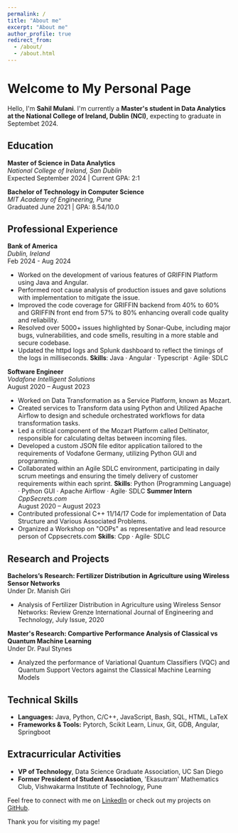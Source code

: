 ```yaml
---
permalink: /
title: "About me"
excerpt: "About me"
author_profile: true
redirect_from: 
  - /about/
  - /about.html
---
```


# Welcome to My Personal Page

Hello, I'm **Sahil Mulani**. I'm currently a **Master's student in Data Analytics at the National College of Ireland, Dublin (NCI)**, expecting to graduate in Septembet 2024. 

## Education

**Master of Science in Data Analytics**  
  *National College of Ireland, San Dublin*  
  Expected September 2024 | Current GPA: 2:1

**Bachelor of Technology in Computer Science**  
  *MIT Academy of Engineering, Pune*  
  Graduated June 2021 | GPA: 8.54/10.0

## Professional Experience

**Bank of America**  
  *Dublin, Ireland*  
  Feb 2024 - Aug 2024  
- Worked on the development of various features of GRIFFIN Platform using Java and Angular.  
- Performed root cause analysis of production issues and gave solutions with implementation to mitigate the issue. 
- Improved the code coverage for GRIFFIN backend from 40% to 60% and GRIFFIN front end from 57% to 80% 
enhancing overall code quality and reliability. 
- Resolved over 5000+ issues highlighted by Sonar-Qube, including major bugs, vulnerabilities, and code smells, 
resulting in a more stable and secure codebase. 
- Updated the httpd logs and Splunk dashboard to reflect the timings of the logs in milliseconds. 
**Skills**: Java · Angular · Typescript · Agile· SDLC 

**Software Engineer**  
  *Vodafone Intelligent Solutions*  
  August 2020 – August 2023  
- Worked on Data Transformation as a Service Platform, known as Mozart. 
- Created services to Transform data using Python and Utilized Apache Airflow to design and schedule orchestrated workflows for data transformation tasks. 
- Led a critical component of the Mozart Platform called Deltinator, responsible for calculating deltas between incoming files. 
- Developed a custom JSON file editor application tailored to the requirements of Vodafone Germany, utilizing Python GUI and programming. 
- Collaborated within an Agile SDLC environment, participating in daily scrum meetings and ensuring the timely delivery of customer requirements within each sprint. 
**Skills**: Python (Programming Language) · Python GUI · Apache Airflow · Agile· SDLC 
**Summer Intern**  
  *CppSecrets.com*  
  August 2020 – August 2023  
- Contributed professional C++ 11/14/17 Code for implementation of Data Structure and Various Associated Problems.
- Organized a Workshop on "OOPs" as representative and lead resource person of Cppsecrets.com
**Skills**: Cpp · Agile· SDLC

## Research and Projects

**Bachelors’s Research: Fertilizer Distribution in Agriculture using Wireless Sensor Networks**  
  Under Dr. Manish Giri  
- Analysis of Fertilizer Distribution in Agriculture using Wireless Sensor Networks: Review Grenze International Journal of Engineering and Technology, July Issue, 2020 

**Master's Research: Compartive Performance Analysis of Classical vs Quantum Machine Learning**  
  Under Dr. Paul Stynes
- Analyzed the performance of Variational Quantum Classifiers (VQC) and Quantum Support Vectors against the Classical Machine Learning Models 

## Technical Skills

- **Languages:** Java, Python, C/C++, JavaScript, Bash, SQL, HTML, LaTeX
- **Frameworks & Tools:** Pytorch, Scikit Learn, Linux, Git, GDB, Angular, Springboot

## Extracurricular Activities

- **VP of Technology**, Data Science Graduate Association, UC San Diego
- **Former President of Student Association**, 'Ekasutram' Mathematics Club, Vishwakarma Institute of Technology, Pune

Feel free to connect with me on [LinkedIn](https://www.linkedin.com/in/smulani/) or check out my projects on [GitHub](https://github.com/SahillMulani).

Thank you for visiting my page!
